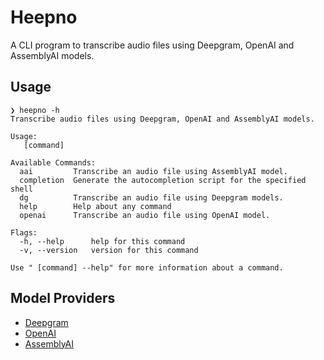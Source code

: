 # Heepno

A CLI program to transcribe audio files using Deepgram, OpenAI and AssemblyAI models.

## Usage

```
❯ heepno -h
Transcribe audio files using Deepgram, OpenAI and AssemblyAI models.

Usage:
   [command]

Available Commands:
  aai         Transcribe an audio file using AssemblyAI model.
  completion  Generate the autocompletion script for the specified shell
  dg          Transcribe an audio file using Deepgram models.
  help        Help about any command
  openai      Transcribe an audio file using OpenAI model.

Flags:
  -h, --help      help for this command
  -v, --version   version for this command

Use " [command] --help" for more information about a command.
```

## Model Providers

- [Deepgram](https://developers.deepgram.com/docs/models-languages-overview)
- [OpenAI](https://openai.com/)
- [AssemblyAI](https://www.assemblyai.com/docs/getting-started/supported-languages)
